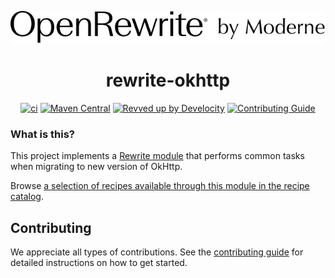<p align="center">
  <a href="https://docs.openrewrite.org">
    <picture>
      <source media="(prefers-color-scheme: dark)" srcset="https://github.com/openrewrite/rewrite/raw/main/doc/logo-oss-dark.svg">
      <source media="(prefers-color-scheme: light)" srcset="https://github.com/openrewrite/rewrite/raw/main/doc/logo-oss-light.svg">
      <img alt="OpenRewrite Logo" src="https://github.com/openrewrite/rewrite/raw/main/doc/logo-oss-light.svg" width='600px'>
    </picture>
  </a>
</p>

<div align="center">
  <h1>rewrite-okhttp</h1>
</div>

<div align="center">

<!-- Keep the gap above this line, otherwise they won't render correctly! -->
[![ci](https://github.com/openrewrite/rewrite-okhttp/actions/workflows/ci.yml/badge.svg)](https://github.com/openrewrite/rewrite-okhttp/actions/workflows/ci.yml)
[![Maven Central](https://img.shields.io/maven-central/v/org.openrewrite.recipe/rewrite-okhttp.svg)](https://mvnrepository.com/artifact/org.openrewrite.recipe/rewrite-okhttp)
[![Revved up by Develocity](https://img.shields.io/badge/Revved%20up%20by-Develocity-06A0CE?logo=Gradle&labelColor=02303A)](https://ge.openrewrite.org/scans)
[![Contributing Guide](https://img.shields.io/badge/Contributing-Guide-informational)](https://github.com/openrewrite/.github/blob/main/CONTRIBUTING.md)
</div>

### What is this?

This project implements a [Rewrite module](https://github.com/openrewrite/rewrite) that performs common tasks when migrating to new version of OkHttp.  

Browse [a selection of recipes available through this module in the recipe catalog](https://docs.openrewrite.org/recipes/okhttp).

## Contributing

We appreciate all types of contributions. See the [contributing guide](https://github.com/openrewrite/.github/blob/main/CONTRIBUTING.md) for detailed instructions on how to get started.
